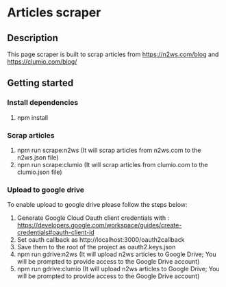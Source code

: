 # Articles scraper

## Description
This page scraper is built to scrap articles from https://n2ws.com/blog and https://clumio.com/blog/

## Getting started
### Install dependencies
1. npm install
### Scrap articles
1. npm run scrape:n2ws (It will scrap articles from n2ws.com to the n2ws.json file)
2. npm run scrape:clumio (It will scrap articles from clumio.com to the clumio.json file)
### Upload to google drive
To enable upload to google drive please follow the steps below:
1. Generate Google Cloud Oauth client credentials with : https://developers.google.com/workspace/guides/create-credentials#oauth-client-id
2. Set oauth callback as http://localhost:3000/oauth2callback
3. Save them to the root of the project as oauth2.keys.json
4. npm run gdrive:n2ws (It will upload n2ws articles to Google Drive; You will be prompted to provide access to the Google Drive account)
5. npm run gdrive:clumio (It will upload n2ws articles to Google Drive; You will be prompted to provide access to the Google Drive account)

